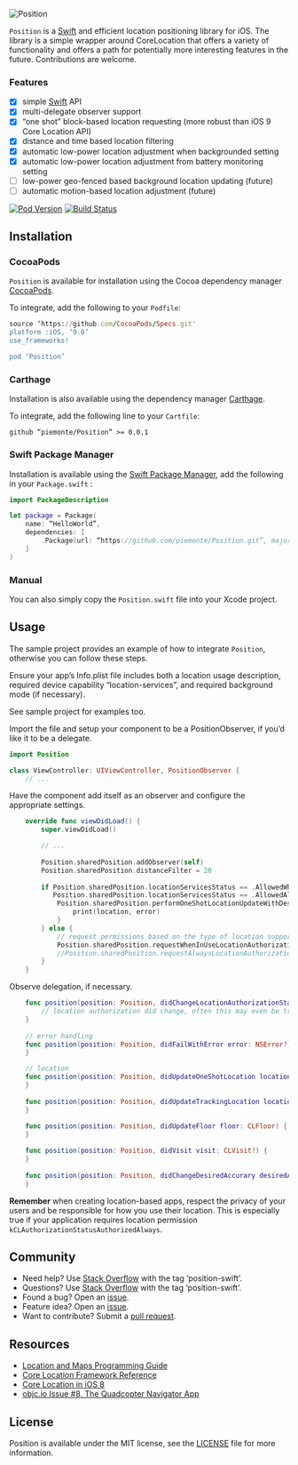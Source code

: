 ![Position](https://raw.githubusercontent.com/piemonte/Position/master/Position.png)

`Position` is a [Swift](https://developer.apple.com/swift/) and efficient location positioning library for iOS. The library is a simple wrapper around CoreLocation that offers a variety of functionality and offers a path for potentially more interesting features in the future. Contributions are welcome.

### Features
- [x] simple [Swift](https://developer.apple.com/swift/) API
- [x] multi-delegate observer support
- [x] “one shot” block-based location requesting (more robust than iOS 9 Core Location API)
- [x] distance and time based location filtering
- [x] automatic low-power location adjustment when backgrounded setting
- [x] automatic low-power location adjustment from battery monitoring setting
- [ ] low-power geo-fenced based background location updating (future)
- [ ] automatic motion-based location adjustment (future)

[![Pod Version](https://img.shields.io/cocoapods/v/Position.svg?style=flat)](http://cocoadocs.org/docsets/Position/) [![Build Status](https://travis-ci.org/piemonte/Position.svg?branch=master)](https://travis-ci.org/piemonte/Position)

## Installation

### CocoaPods

`Position` is available for installation using the Cocoa dependency manager [CocoaPods](http://cocoapods.org/).

To integrate, add the following to your `Podfile`:

```ruby
source ‘https://github.com/CocoaPods/Specs.git'
platform :iOS, ‘9.0’
use_frameworks!

pod ‘Position’
```	

### Carthage

Installation is also available using the dependency manager [Carthage](https://github.com/Carthage/Carthage).

To integrate, add the following line to your `Cartfile`:

```ogdl
github “piemonte/Position” >= 0.0.1
```

### Swift Package Manager

Installation is available using the [Swift Package Manager](https://swift.org/package-manager/), add the following in your `Package.swift` :

```Swift
import PackageDescription

let package = Package(
    name: “HelloWorld”,
    dependencies: [
        .Package(url: “https://github.com/piemonte/Position.git”, majorVersion: 0),
    ]
)
```

### Manual

You can also simply copy the `Position.swift` file into your Xcode project.

## Usage

The sample project provides an example of how to integrate `Position`, otherwise you can follow these steps.

Ensure your app’s Info.plist file includes both a location usage description, required device capability “location-services”, and  required background mode (if necessary).

See sample project for examples too.

Import the file and setup your component to be a PositionObserver, if you’d like it to be a delegate.

```swift
import Position

class ViewController: UIViewController, PositionObserver {
	// ...
```

Have the component add itself as an observer and configure the appropriate settings.

```swift
    override func viewDidLoad() {
        super.viewDidLoad()

        // ...
        
        Position.sharedPosition.addObserver(self)
        Position.sharedPosition.distanceFilter = 20
        
        if Position.sharedPosition.locationServicesStatus == .AllowedWhenInUse ||
           Position.sharedPosition.locationServicesStatus == .AllowedAlways {
            Position.sharedPosition.performOneShotLocationUpdateWithDesiredAccuracy(250) { (location, error) -> () in
                print(location, error)
            }
        } else {
            // request permissions based on the type of location support required.
            Position.sharedPosition.requestWhenInUseLocationAuthorization()
            //Position.sharedPosition.requestAlwaysLocationAuthorization()
        }
    }
```

Observe delegation, if necessary.

```swift
    func position(position: Position, didChangeLocationAuthorizationStatus status: AuthorizationStatus) {
        // location authorization did change, often this may even be triggered on application resume if the user updated settings
    }
    
    // error handling
    func position(position: Position, didFailWithError error: NSError?) {
    }

    // location
    func position(position: Position, didUpdateOneShotLocation location: CLLocation?) {
    }
    
    func position(position: Position, didUpdateTrackingLocation locations: [CLLocation]?) {
    }
    
    func position(position: Position, didUpdateFloor floor: CLFloor) {
    }

    func position(position: Position, didVisit visit: CLVisit?) {
    }
    
    func position(position: Position, didChangeDesiredAccurary desiredAccuracy: Double) {
    }
```

**Remember** when creating location-based apps, respect the privacy of your users and be responsible for how you use their location. This is especially true if your application requires location permission `kCLAuthorizationStatusAuthorizedAlways`.

## Community

- Need help? Use [Stack Overflow](http://stackoverflow.com/questions/tagged/position-swift) with the tag ‘position-swift’.
- Questions? Use [Stack Overflow](http://stackoverflow.com/questions/tagged/position-swift) with the tag ‘position-swift’.
- Found a bug? Open an [issue](https://github.com/piemonte/position/issues).
- Feature idea? Open an [issue](https://github.com/piemonte/position/issues).
- Want to contribute? Submit a [pull request](https://github.com/piemonte/position/pulls).

## Resources

* [Location and Maps Programming Guide](https://developer.apple.com/library/ios/documentation/UserExperience/Conceptual/LocationAwarenessPG/Introduction/Introduction.html)
* [Core Location Framework Reference](https://developer.apple.com/library/ios/documentation/CoreLocation/Reference/CoreLocation_Framework/index.html)
* [Core Location in iOS 8](http://nshipster.com/core-location-in-ios-8/)
* [objc.io Issue #8, The Quadcopter Navigator App](https://www.objc.io/issues/8-quadcopter/the-quadcopter-navigator-app/)

## License

Position is available under the MIT license, see the [LICENSE](https://github.com/piemonte/position/blob/master/LICENSE) file for more information.

